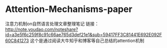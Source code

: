 # Attention-Mechanisms-paper
注意力机制on自然语言处理文章整理笔记
链接：http://note.youdao.com/noteshare?id=a3e5f6c259f8c91c66ae765d3def21e1&sub=59417FF3C81441E692E092F60C841273 这个是通过阅读大牛知乎和博客等自己总结的attention机制
